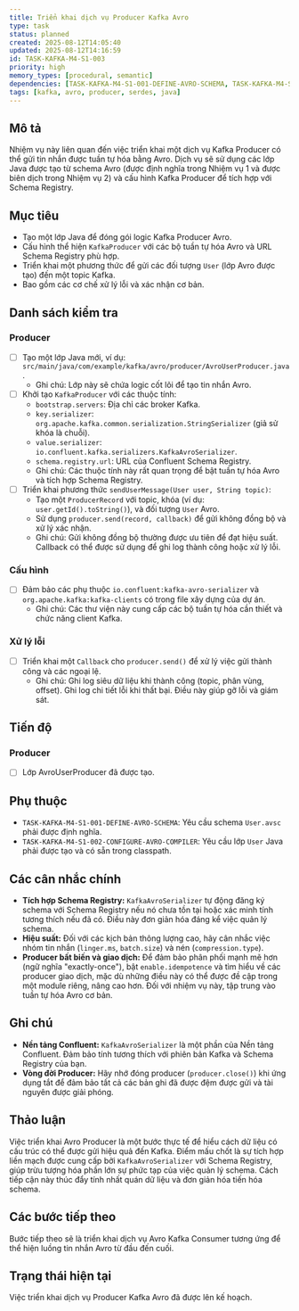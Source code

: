 ```yaml
---
title: Triển khai dịch vụ Producer Kafka Avro
type: task
status: planned
created: 2025-08-12T14:05:40
updated: 2025-08-12T14:16:59
id: TASK-KAFKA-M4-S1-003
priority: high
memory_types: [procedural, semantic]
dependencies: [TASK-KAFKA-M4-S1-001-DEFINE-AVRO-SCHEMA, TASK-KAFKA-M4-S1-002-CONFIGURE-AVRO-COMPILER]
tags: [kafka, avro, producer, serdes, java]
---
```


## Mô tả

Nhiệm vụ này liên quan đến việc triển khai một dịch vụ Kafka Producer có thể gửi tin nhắn được tuần tự hóa bằng Avro. Dịch vụ sẽ sử dụng các lớp Java được tạo từ schema Avro (được định nghĩa trong Nhiệm vụ 1 và được biên dịch trong Nhiệm vụ 2) và cấu hình Kafka Producer để tích hợp với Schema Registry.

## Mục tiêu

*   Tạo một lớp Java để đóng gói logic Kafka Producer Avro.
*   Cấu hình thể hiện `KafkaProducer` với các bộ tuần tự hóa Avro và URL Schema Registry phù hợp.
*   Triển khai một phương thức để gửi các đối tượng `User` (lớp Avro được tạo) đến một topic Kafka.
*   Bao gồm các cơ chế xử lý lỗi và xác nhận cơ bản.

## Danh sách kiểm tra

### Producer

- [ ] Tạo một lớp Java mới, ví dụ: `src/main/java/com/example/kafka/avro/producer/AvroUserProducer.java`.
    - Ghi chú: Lớp này sẽ chứa logic cốt lõi để tạo tin nhắn Avro.
- [ ] Khởi tạo `KafkaProducer` với các thuộc tính:
    - `bootstrap.servers`: Địa chỉ các broker Kafka.
    - `key.serializer`: `org.apache.kafka.common.serialization.StringSerializer` (giả sử khóa là chuỗi).
    - `value.serializer`: `io.confluent.kafka.serializers.KafkaAvroSerializer`.
    - `schema.registry.url`: URL của Confluent Schema Registry.
    - Ghi chú: Các thuộc tính này rất quan trọng để bật tuần tự hóa Avro và tích hợp Schema Registry.
- [ ] Triển khai phương thức `sendUserMessage(User user, String topic)`:
    - Tạo một `ProducerRecord` với topic, khóa (ví dụ: `user.getId().toString()`), và đối tượng `User` Avro.
    - Sử dụng `producer.send(record, callback)` để gửi không đồng bộ và xử lý xác nhận.
    - Ghi chú: Gửi không đồng bộ thường được ưu tiên để đạt hiệu suất. Callback có thể được sử dụng để ghi log thành công hoặc xử lý lỗi.

### Cấu hình

- [ ] Đảm bảo các phụ thuộc `io.confluent:kafka-avro-serializer` và `org.apache.kafka:kafka-clients` có trong file xây dựng của dự án.
    - Ghi chú: Các thư viện này cung cấp các bộ tuần tự hóa cần thiết và chức năng client Kafka.

### Xử lý lỗi

- [ ] Triển khai một `Callback` cho `producer.send()` để xử lý việc gửi thành công và các ngoại lệ.
    - Ghi chú: Ghi log siêu dữ liệu khi thành công (topic, phân vùng, offset). Ghi log chi tiết lỗi khi thất bại. Điều này giúp gỡ lỗi và giám sát.

## Tiến độ

### Producer

- [ ] Lớp AvroUserProducer đã được tạo.

## Phụ thuộc

*   `TASK-KAFKA-M4-S1-001-DEFINE-AVRO-SCHEMA`: Yêu cầu schema `User.avsc` phải được định nghĩa.
*   `TASK-KAFKA-M4-S1-002-CONFIGURE-AVRO-COMPILER`: Yêu cầu lớp `User` Java phải được tạo và có sẵn trong classpath.

## Các cân nhắc chính

*   **Tích hợp Schema Registry:** `KafkaAvroSerializer` tự động đăng ký schema với Schema Registry nếu nó chưa tồn tại hoặc xác minh tính tương thích nếu đã có. Điều này đơn giản hóa đáng kể việc quản lý schema.
*   **Hiệu suất:** Đối với các kịch bản thông lượng cao, hãy cân nhắc việc nhóm tin nhắn (`linger.ms`, `batch.size`) và nén (`compression.type`).
*   **Producer bất biến và giao dịch:** Để đảm bảo phân phối mạnh mẽ hơn (ngữ nghĩa "exactly-once"), bật `enable.idempotence` và tìm hiểu về các producer giao dịch, mặc dù những điều này có thể được đề cập trong một module riêng, nâng cao hơn. Đối với nhiệm vụ này, tập trung vào tuần tự hóa Avro cơ bản.

## Ghi chú

*   **Nền tảng Confluent:** `KafkaAvroSerializer` là một phần của Nền tảng Confluent. Đảm bảo tính tương thích với phiên bản Kafka và Schema Registry của bạn.
*   **Vòng đời Producer:** Hãy nhớ đóng producer (`producer.close()`) khi ứng dụng tắt để đảm bảo tất cả các bản ghi đã được đệm được gửi và tài nguyên được giải phóng.

## Thảo luận

Việc triển khai Avro Producer là một bước thực tế để hiểu cách dữ liệu có cấu trúc có thể được gửi hiệu quả đến Kafka. Điểm mấu chốt là sự tích hợp liền mạch được cung cấp bởi `KafkaAvroSerializer` với Schema Registry, giúp trừu tượng hóa phần lớn sự phức tạp của việc quản lý schema. Cách tiếp cận này thúc đẩy tính nhất quán dữ liệu và đơn giản hóa tiến hóa schema.

## Các bước tiếp theo

Bước tiếp theo sẽ là triển khai dịch vụ Avro Kafka Consumer tương ứng để thể hiện luồng tin nhắn Avro từ đầu đến cuối.

## Trạng thái hiện tại

Việc triển khai dịch vụ Producer Kafka Avro đã được lên kế hoạch.
